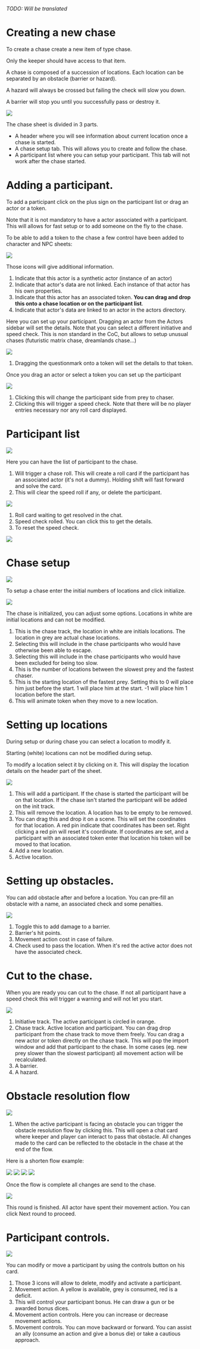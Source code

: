 *TODO: Will be translated*

# Creating a new chase

To create a chase create a new item of type chase.

Only the keeper should have access to that item.

A chase is composed of a succession of locations. Each location can be separated by an obstacle (barrier or hazard).

A hazard will always be crossed but failing the check will slow you down.

A barrier will stop you until you successfully pass or destroy it.

![](../../assets/manual/chases/new_chase.webp)

The chase sheet is divided in 3 parts.

- A header where you will see information about current location once a chase is started.
- A chase setup tab. This will allows you to create and follow the chase.
- A participant list where you can setup your participant. This tab will not work after the chase started.

# Adding a participant.

To add a participant click on the plus sign on the participant list or drag an actor or a token.

Note that it is not mandatory to have a actor associated with a participant. This will allows for fast setup or to add someone on the fly to the chase.

To be able to add a token to the chase a few control have been added to character and NPC sheets:

![](../../assets/manual/chases/new_controls.webp)

Those icons will give additional information.

1. Indicate that this actor is a synthetic actor (instance of an actor)
2. Indicate that actor's data are not linked. Each instance of that actor has his own properties.
3. Indicate that this actor has an associated token. **You can drag and drop this onto a chase location or on the participant list**.
4. Indicate that actor's data are linked to an actor in the actors directory.

Here you can set up your participant. Dragging an actor from the Actors sidebar will set the details. Note that you can select a different initiative and speed check. This is non standard in the CoC, but allows to setup unusual chases (futuristic matrix chase, dreamlands chase...)

![](../../assets/manual/chases/new_participant_drag.webp)

1. Dragging the questionmark onto a token will set the details to that token.

Once you drag an actor or select a token you can set up the participant

![](../../assets/manual/chases/new_participant_setup.webp)

1. Clicking this will change the participant side from prey to chaser.
2. Clicking this will trigger a speed check. Note that there will be no player entries necessary nor any roll card displayed.

# Participant list

![](../../assets/manual/chases/participant_list.webp)

Here you can have the list of participant to the chase.

1. Will trigger a chase roll. This will create a roll card if the participant has an associated actor (it's not a dummy). Holding shift will fast forward and solve the card.
2. This will clear the speed roll if any, or delete the participant.

![](../../assets/manual/chases/participant_list_2.webp)

1. Roll card waiting to get resolved in the chat.
2. Speed check rolled. You can click this to get the details.
3. To reset the speed check.

![](../../assets/manual/chases/roll_card.webp)

# Chase setup

![](../../assets/manual/chases/chase_init.webp)

To setup a chase enter the initial numbers of locations and click initialize.

![](../../assets/manual/chases/chase_initialized.webp)

The chase is initialized, you can adjust some options. Locations in white are initial locations and can not be modified.

1. This is the chase track, the location in white are initials locations. The location in grey are actual chase locations.
2. Selecting this will include in the chase participants who would have otherwise been able to escape.
3. Selecting this will include in the chase participants who would have been excluded for being too slow.
4. This is the number of locations between the slowest prey and the fastest chaser.
5. This is the starting location of the fastest prey. Setting this to 0 will place him just before the start. 1 will place him at the start. -1 will place him 1 location before the start.
6. This will animate token when they move to a new location.

# Setting up locations

During setup or during chase you can select a location to modify it.

Starting (white) locations can not be modified during setup.

To modify a location select it by clicking on it. This will display the location details on the header part of the sheet.

![](../../assets/manual/chases/setting_locations_1.webp)

1. This will add a participant. If the chase is started the participant will be on that location. If the chase isn't started the participant will be added on the init track.
2. This will remove the location. A location has to be empty to be removed.
3. You can drag this and drop it on a scene. This will set the coordinates for that location. A red pin indicate that coordinates has been set. Right clicking a red pin will reset it's coordinate. If coordinates are set, and a participant with an associated token enter that location his token will be moved to that location.
4. Add a new location.
5. Active location.

# Setting up obstacles.

You can add obstacle after and before a location. You can pre-fill an obstacle with a name, an associated check and some penalties.

![](../../assets/manual/chases/setting_locations_2.webp)

1. Toggle this to add damage to a barrier.
2. Barrier's hit points.
3. Movement action cost in case of failure.
4. Check used to pass the location. When it's red the active actor does not have the associated check.

# Cut to the chase.

When you are ready you can cut to the chase. If not all participant have a speed check this will trigger a warning and will not let you start.

![](../../assets/manual/chases/cut_to_the_chase_1.webp)

1. Initiative track. The active participant is circled in orange.
2. Chase track. Active location and participant. You can drag drop participant from the chase track to move them freely. You can drag a new actor or token directly on the chase track. This will pop the import window and add that participant to the chase. In some cases (eg. new prey slower than the slowest participant) all movement action will be recalculated.
3. A barrier.
4. A hazard.

# Obstacle resolution flow

![](../../assets/manual/chases/cut_to_the_chase_2.webp)

1. When the active participant is facing an obstacle you can trigger the obstacle resolution flow by clicking this. This will open a chat card where keeper and player can interact to pass that obstacle. All changes made to the card can be reflected to the obstacle in the chase at the end of the flow.

Here is a shorten flow example:

![](../../assets/manual/chases/obstalce_flow_1.webp)
![](../../assets/manual/chases/obstalce_flow_2.webp)
![](../../assets/manual/chases/obstalce_flow_3.webp)
![](../../assets/manual/chases/obstalce_flow_4.webp)

Once the flow is complete all changes are send to the chase.

![](../../assets/manual/chases/cut_to_the_chase_3.webp)

This round is finished. All actor have spent their movement action. You can click Next round to proceed.

# Participant controls.

![](../../assets/manual/chases/participant_controls.webp)

You can modify or move a participant by using the controls button on his card.

1. Those 3 icons will allow to delete, modify and activate a participant.
2. Movement action. A yellow is available, grey is consumed, red is a deficit.
3. This will control your participant bonus. He can draw a gun or be awarded bonus dices.
4. Movement action controls. Here you can increase or decrease movement actions.
5. Movement controls. You can move backward or forward. You can assist an ally (consume an action and give a bonus die) or take a cautious approach.
